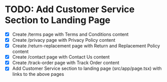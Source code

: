 # TODO: Add Customer Service Section to Landing Page

- [x] Create /terms page with Terms and Conditions content
- [x] Create /privacy page with Privacy Policy content
- [x] Create /return-replacement page with Return and Replacement Policy content
- [x] Create /contact page with Contact Us content
- [x] Create /track-order page with Track Order content
- [x] Add Customer Service section to landing page (src/app/page.tsx) with links to the above pages
